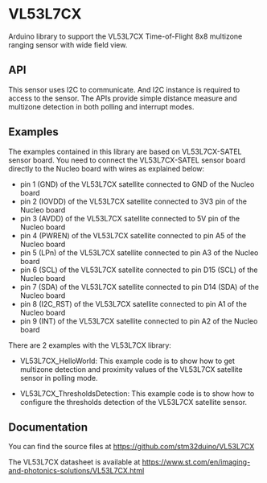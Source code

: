 # VL53L7CX
Arduino library to support the VL53L7CX Time-of-Flight 8x8 multizone ranging sensor with wide field view.

## API

This sensor uses I2C to communicate. And I2C instance is required to access to the sensor.
The APIs provide simple distance measure and multizone detection in both polling and interrupt modes.

## Examples

The examples contained in this library are based on VL53L7CX-SATEL sensor board. You need to connect the VL53L7CX-SATEL sensor board directly to the Nucleo board with wires as explained below:
- pin 1 (GND) of the VL53L7CX satellite connected to GND of the Nucleo board
- pin 2 (IOVDD) of the VL53L7CX satellite connected to 3V3 pin of the Nucleo board
- pin 3 (AVDD) of the VL53L7CX satellite connected to 5V pin of the Nucleo board
- pin 4 (PWREN) of the VL53L7CX satellite connected to pin A5 of the Nucleo board
- pin 5 (LPn) of the VL53L7CX satellite connected to pin A3 of the Nucleo board
- pin 6 (SCL) of the VL53L7CX satellite connected to pin D15 (SCL) of the Nucleo board
- pin 7 (SDA) of the VL53L7CX satellite connected to pin D14 (SDA) of the Nucleo board
- pin 8 (I2C_RST) of the VL53L7CX satellite connected to pin A1 of the Nucleo board
- pin 9 (INT) of the VL53L7CX satellite connected to pin A2 of the Nucleo board 

There are 2 examples with the VL53L7CX library:

* VL53L7CX_HelloWorld: This example code is to show how to get multizone detection and proximity values of the VL53L7CX satellite sensor in polling mode.

* VL53L7CX_ThresholdsDetection: This example code is to show how to configure the thresholds detection of the VL53L7CX satellite sensor.

## Documentation

You can find the source files at
https://github.com/stm32duino/VL53L7CX

The VL53L7CX datasheet is available at
https://www.st.com/en/imaging-and-photonics-solutions/VL53L7CX.html
